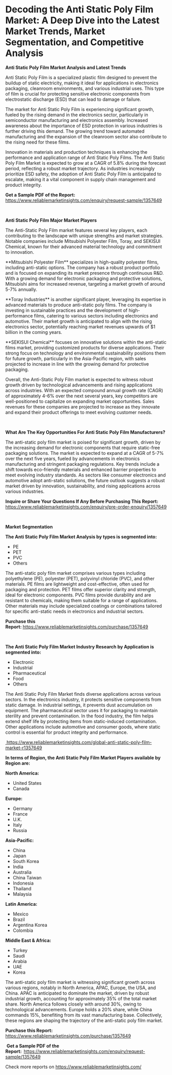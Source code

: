 <p><h1>Decoding the Anti Static Poly Film Market: A Deep Dive into the Latest Market Trends, Market Segmentation, and Competitive Analysis</h1></p><p><strong>Anti Static Poly Film Market Analysis and Latest Trends</strong></p>
<p><p>Anti Static Poly Film is a specialized plastic film designed to prevent the buildup of static electricity, making it ideal for applications in electronics packaging, cleanroom environments, and various industrial uses. This type of film is crucial for protecting sensitive electronic components from electrostatic discharge (ESD) that can lead to damage or failure.</p><p>The market for Anti Static Poly Film is experiencing significant growth, fueled by the rising demand in the electronics sector, particularly in semiconductor manufacturing and electronics assembly. Increased awareness about the importance of ESD protection in various industries is further driving this demand. The growing trend toward automated manufacturing and the expansion of the cleanroom sector also contribute to the rising need for these films.</p><p>Innovation in materials and production techniques is enhancing the performance and application range of Anti Static Poly Films. The Anti Static Poly Film Market is expected to grow at a CAGR of 5.8% during the forecast period, reflecting a robust market trajectory. As industries increasingly prioritize ESD safety, the adoption of Anti Static Poly Film is anticipated to escalate, making it a vital component in supply chain management and product integrity.</p></p>
<p><strong>Get a Sample PDF of the Report:&nbsp;</strong> <a href="https://www.reliablemarketinsights.com/enquiry/request-sample/1357649?utm_campaign=2535&utm_medium=2&utm_source=Github&utm_content=ia&utm_term=31032025&utm_id=anti-static-poly-film">https://www.reliablemarketinsights.com/enquiry/request-sample/1357649</a></p>
<p>&nbsp;</p>
<p><strong>Anti Static Poly Film Major Market Players</strong></p>
<p><p>The Anti-Static Poly Film market features several key players, each contributing to the landscape with unique strengths and market strategies. Notable companies include Mitsubishi Polyester Film, Toray, and SEKISUI Chemical, known for their advanced material technology and commitment to innovation.</p><p>**Mitsubishi Polyester Film** specializes in high-quality polyester films, including anti-static options. The company has a robust product portfolio and is focused on expanding its market presence through continuous R&D. With a growing demand for electronic packaging and protective solutions, Mitsubishi aims for increased revenue, targeting a market growth of around 5-7% annually.</p><p>**Toray Industries** is another significant player, leveraging its expertise in advanced materials to produce anti-static poly films. The company is investing in sustainable practices and the development of high-performance films, catering to various sectors including electronics and automotive. Their market growth is anticipated to align with the rising electronics sector, potentially reaching market revenues upwards of $1 billion in the coming years.</p><p>**SEKISUI Chemical** focuses on innovative solutions within the anti-static films market, providing customized products for diverse applications. Their strong focus on technology and environmental sustainability positions them for future growth, particularly in the Asia-Pacific region, with sales projected to increase in line with the growing demand for protective packaging.</p><p>Overall, the Anti-Static Poly Film market is expected to witness robust growth driven by technological advancements and rising applications across industries. With an expected compound annual growth rate (CAGR) of approximately 4-6% over the next several years, key competitors are well-positioned to capitalize on expanding market opportunities. Sales revenues for these companies are projected to increase as they innovate and expand their product offerings to meet evolving customer needs.</p></p>
<p>&nbsp;</p>
<p><strong>What Are The Key Opportunities For Anti Static Poly Film Manufacturers?</strong></p>
<p><p>The anti-static poly film market is poised for significant growth, driven by the increasing demand for electronic components that require static-free packaging solutions. The market is expected to expand at a CAGR of 5-7% over the next five years, fueled by advancements in electronics manufacturing and stringent packaging regulations. Key trends include a shift towards eco-friendly materials and enhanced barrier properties to meet evolving industry standards. As sectors like consumer electronics and automotive adopt anti-static solutions, the future outlook suggests a robust market driven by innovation, sustainability, and rising applications across various industries.</p></p>
<p><strong>Inquire or Share Your Questions If Any Before Purchasing This Report:</strong> <a href="https://www.reliablemarketinsights.com/enquiry/pre-order-enquiry/1357649?utm_campaign=2535&utm_medium=2&utm_source=Github&utm_content=ia&utm_term=31032025&utm_id=anti-static-poly-film">https://www.reliablemarketinsights.com/enquiry/pre-order-enquiry/1357649</a></p>
<p>&nbsp;</p>
<p><strong>Market Segmentation</strong></p>
<p><strong>The Anti Static Poly Film Market Analysis by types is segmented into:</strong></p>
<p><ul><li>PE</li><li>PET</li><li>PVC</li><li>Others</li></ul></p>
<p><p>The anti-static poly film market comprises various types including polyethylene (PE), polyester (PET), polyvinyl chloride (PVC), and other materials. PE films are lightweight and cost-effective, often used for packaging and protection. PET films offer superior clarity and strength, ideal for electronic components. PVC films provide durability and are resistant to chemicals, making them suitable for a range of applications. Other materials may include specialized coatings or combinations tailored for specific anti-static needs in electronics and industrial sectors.</p></p>
<p><strong>Purchase this Report:&nbsp;</strong><a href="https://www.reliablemarketinsights.com/purchase/1357649?utm_campaign=2535&utm_medium=2&utm_source=Github&utm_content=ia&utm_term=31032025&utm_id=anti-static-poly-film">https://www.reliablemarketinsights.com/purchase/1357649</a></p>
<p>&nbsp;</p>
<p><strong>The Anti Static Poly Film Market Industry Research by Application is segmented into:</strong></p>
<p><ul><li>Electronic</li><li>Industrial</li><li>Pharmaceutical</li><li>Food</li><li>Others</li></ul></p>
<p><p>The Anti Static Poly Film Market finds diverse applications across various sectors. In the electronics industry, it protects sensitive components from static damage. In industrial settings, it prevents dust accumulation on equipment. The pharmaceutical sector uses it for packaging to maintain sterility and prevent contamination. In the food industry, the film helps extend shelf life by protecting items from static-induced contamination. Other applications include automotive and consumer goods, where static control is essential for product integrity and performance.</p></p>
<p><a href="https://www.reliablemarketinsights.com/global-anti-static-poly-film-market-r1357649?utm_campaign=2535&utm_medium=2&utm_source=Github&utm_content=ia&utm_term=31032025&utm_id=anti-static-poly-film">&nbsp;https://www.reliablemarketinsights.com/global-anti-static-poly-film-market-r1357649</a></p>
<p><strong>In terms of Region, the Anti Static Poly Film Market Players available by Region are:</strong></p>
<p>
    <p> <strong> North America: </strong>
        <ul>
            <li>United States</li>
            <li>Canada</li>
        </ul>
        </p> 
    <p> <strong> Europe: </strong>
        <ul>
            <li>Germany</li>
            <li>France</li>
            <li>U.K.</li>
            <li>Italy</li>
            <li>Russia</li>
        </ul>
        </p> 
    <p> <strong> Asia-Pacific: </strong>
        <ul>
            <li>China</li>
            <li>Japan</li>
            <li>South Korea</li>
            <li>India</li>
            <li>Australia</li>
            <li>China Taiwan</li>
            <li>Indonesia</li>
            <li>Thailand</li>
            <li>Malaysia</li>
        </ul>
        </p> 
    <p> <strong> Latin America: </strong>
        <ul>
            <li>Mexico</li>
            <li>Brazil</li>
            <li>Argentina Korea</li>
            <li>Colombia</li>
        </ul>
        </p> 
    <p> <strong> Middle East & Africa: </strong>
        <ul>
            <li>Turkey</li>
            <li>Saudi</li>
            <li>Arabia</li>
            <li>UAE</li>
            <li>Korea</li>
        </ul>
    </p>
    </p>
<p><p>The anti-static poly film market is witnessing significant growth across various regions, notably in North America, APAC, Europe, the USA, and China. APAC is anticipated to dominate the market, driven by robust industrial growth, accounting for approximately 35% of the total market share. North America follows closely with around 30%, owing to technological advancements. Europe holds a 20% share, while China commands 15%, benefiting from its vast manufacturing base. Collectively, these regions are shaping the trajectory of the anti-static poly film market.</p></p>
<p><strong>Purchase this Report: </strong><a href="https://www.reliablemarketinsights.com/purchase/1357649?utm_campaign=2535&utm_medium=2&utm_source=Github&utm_content=ia&utm_term=31032025&utm_id=anti-static-poly-film">https://www.reliablemarketinsights.com/purchase/1357649</a></p>
<p>&nbsp;<strong>Get a Sample PDF of the Report:&nbsp;&nbsp;</strong><a href="https://www.reliablemarketinsights.com/enquiry/request-sample/1357649?utm_campaign=2535&utm_medium=2&utm_source=Github&utm_content=ia&utm_term=31032025&utm_id=anti-static-poly-film">https://www.reliablemarketinsights.com/enquiry/request-sample/1357649</a></p>
<p><strong></strong></p>
<p>Check more reports on <a href="https://www.reliablemarketinsights.com/?utm_campaign=2535&utm_medium=2&utm_source=Github&utm_content=ia&utm_term=31032025&utm_id=anti-static-poly-film">https://www.reliablemarketinsights.com/</a></p>